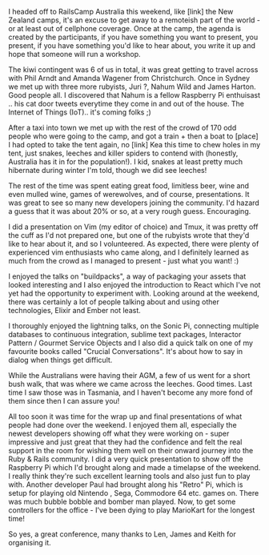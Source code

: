 I headed off to RailsCamp Australia this weekend, like [link] the
New Zealand camps, it's an excuse to get away to a remoteish part
of the world - or at least out of cellphone coverage.  Once at the
camp, the agenda is created by the participants, if you have something
you want to present, you present, if you have something you'd like to
hear about, you write it up and hope that someone will run a workshop.

The kiwi contingent was 6 of us in total, it was great getting to travel
across with Phil Arndt and Amanda Wagener from Christchurch.  Once in
Sydney we met up with three more rubyists, Juri ?, Nahum Wild and James
Harton.  Good people all.  I discovered that Nahum is a fellow Raspberry
Pi enthuisast .. his cat door tweets everytime they come in and out of the
house.  The Internet of Things (IoT).. it's coming folks ;)

After a taxi into town we met up with the rest of the crowd of 170 odd people
who were going to the camp, and got a train + then a boat to [place]  I had
opted to take the tent again, no [link] Kea this time to chew holes in my tent,
just snakes, leeches and killer spiders to contend with (honestly, Australia
has it in for the population!).  I kid, snakes at least pretty much hibernate
during winter I'm told, though we did see leeches!

The rest of the time was spent eating great food, limitless beer, wine and even
mulled wine, games of werewolves, and of course, presentations. It was great to see
so many new developers joining the community.  I'd hazard a guess that it was
about 20% or so, at a very rough guess.  Encouraging.  

I did a presentation on Vim (my editor of choice) and Tmux, it was pretty off the
cuff as I'd not prepared one, but one of the rubyists wrote that they'd like to
hear about it, and so I volunteered.  As expected, there were plenty of experienced
vim enthusiasts who came along, and I definitely learned as much from the crowd as
I managed to present - just what you want! :)

I enjoyed the talks on "buildpacks", a way of packaging your assets that looked interesting
and I also enjoyed the introduction to React which I've not yet had the opportunity to
experiment with. Looking around at the weekend, there was certainly a lot of people talking
about and using other technologies, Elixir and Ember not least.

I thoroughly enjoyed the lightning talks, on the Sonic Pi, connecting multiple databases to
continuous integration, sublime text packages, Interactor Pattern / Gourmet Service Objects
and I also did a quick talk on one of my favourite books called "Crucial Conversations". It's
about how to say in dialog when things get difficult.

While the Australians were having their AGM, a few of us went for a short bush walk, that
was where we came across the leeches.  Good times.  Last time I saw those was in Tasmania,
and I haven't become any more fond of them since then I can assure you!

All too soon it was time for the wrap up and final presentations of what people had done
over the weekend.  I enjoyed them all, especially the newest developers showing off
what they were working on - super impressive and just great that they had the confidence
and felt the real support in the room for wishing them well on their onward journey
into the Ruby & Rails community.  I did a very quick presentation to show off the
Raspberry Pi which I'd brought along and made a timelapse of the weekend.  I really
think they're such excellent learning tools and also just fun to play with.  Another
developer Paul had brought along his "Retro" Pi, which is setup for playing old Nintendo 
, Sega, Commodore 64 etc. games on.  There was much bubble bobble and bomber man played.  Now, to
get some controllers for the office - I've been dying to play MarioKart for the longest time!

So yes, a great conference, many thanks to Len, James and Keith for organising it.
